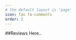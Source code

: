```yaml
---
# the default layout is 'page'
icon: fas fa-comments
order: 2
---
```


##Reviews Here..																																												